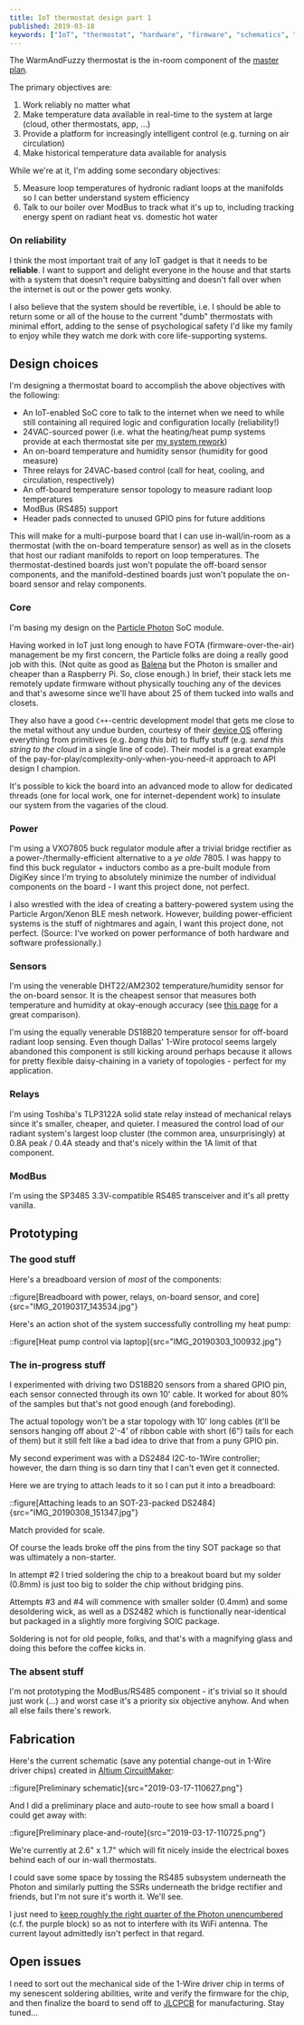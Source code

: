 ```yaml
---
title: IoT thermostat design part 1
published: 2019-03-18
keywords: ["IoT", "thermostat", "hardware", "firmware", "schematics", "PCB"]
---
```


The WarmAndFuzzy thermostat is the in-room component of the [master plan](/posts/warm-and-fuzzy/intro/).

The primary objectives are:

1. Work reliably no matter what
2. Make temperature data available in real-time to the system at large (cloud, other thermostats, app, ...)
3. Provide a platform for increasingly intelligent control (e.g. turning on air circulation)
4. Make historical temperature data available for analysis

While we're at it, I'm adding some secondary objectives:

5. Measure loop temperatures of hydronic radiant loops at the manifolds so I can better understand system efficiency
6. Talk to our boiler over ModBus to track what it's up to, including tracking energy spent on radiant heat vs. domestic hot water

### On reliability

I think the most important trait of any IoT gadget is that it needs to be **reliable**.
I want to support and delight everyone in the house and
that starts with a system that doesn't require babysitting and doesn't fall over when the internet is out or the power gets wonky.

I also believe that the system should be revertible, i.e. I should be able to return some or all of the house
to the current "dumb" thermostats with minimal effort,
adding to the sense of psychological safety I'd like my family to enjoy while they watch me dork with core life-supporting systems.

## Design choices

I'm designing a thermostat board to accomplish the above objectives with the following:

- An IoT-enabled SoC core to talk to the internet when we need to while still containing all required logic and configuration locally (reliability!)
- 24VAC-sourced power (i.e. what the heating/heat pump systems provide at each thermostat site per [my system rework](/posts/crafting/radiant-rework/))
- An on-board temperature and humidity sensor (humidity for good measure)
- Three relays for 24VAC-based control (call for heat, cooling, and circulation, respectively)
- An off-board temperature sensor topology to measure radiant loop temperatures
- ModBus (RS485) support
- Header pads connected to unused GPIO pins for future additions

This will make for a multi-purpose board that I can use in-wall/in-room as a thermostat (with the on-board temperature sensor)
as well as in the closets that host our radiant manifolds to report on loop temperatures.
The thermostat-destined boards just won't populate the off-board sensor components,
and the manifold-destined boards just won't populate the on-board sensor and relay components.

### Core

I'm basing my design on the [Particle Photon](https://www.particle.io/wifi/) SoC module.

Having worked in IoT just long enough to have FOTA (firmware-over-the-air) management be my first concern,
the Particle folks are doing a really good job with this.
(Not quite as good as [Balena](https://www.balena.io/) but the Photon is smaller and cheaper than a Raspberry Pi. So, close enough.)
In brief, their stack lets me remotely update firmware without physically touching any of the devices
and that's awesome since we'll have about 25 of them tucked into walls and closets.

They also have a good `C++`-centric development model that gets me close to the metal without any undue burden,
courtesy of their [device OS](https://www.particle.io/device-os/) offering everything from primitives (e.g. _bang this bit_)
to fluffy stuff (e.g. _send this string to the cloud_ in a single line of code).
Their model is a great example of the pay-for-play/complexity-only-when-you-need-it approach to API design I champion.

It's possible to kick the board into an advanced mode to allow for dedicated threads (one for local work, one for internet-dependent work)
to insulate our system from the vagaries of the cloud.

### Power

I'm using a VXO7805 buck regulator module after a trivial bridge rectifier as a power-/thermally-efficient alternative to a _ye olde_ 7805.
I was happy to find this buck regulator + inductors combo as a pre-built module from DigiKey
since I'm trying to absolutely minimize the number of individual components on the board - I want this project done, not perfect.

I also wrestled with the idea of creating a battery-powered system using the Particle Argon/Xenon BLE mesh network.
However, building power-efficient systems is the stuff of nightmares and again, I want this project done, not perfect.
(Source: I've worked on power performance of both hardware and software professionally.)

### Sensors

I'm using the venerable DHT22/AM2302 temperature/humidity sensor for the on-board sensor.
It is the cheapest sensor that measures both temperature and humidity at okay-enough accuracy
(see [this page](https://www.kandrsmith.org/RJS/Misc/Hygrometers/calib_many.html) for a great comparison).

I'm using the equally venerable DS18B20 temperature sensor for off-board radiant loop sensing.
Even though Dallas' 1-Wire protocol seems largely abandoned this component is still kicking around
perhaps because it allows for pretty flexible daisy-chaining in a variety of topologies -
perfect for my application.

### Relays

I'm using Toshiba's TLP3122A solid state relay instead of mechanical relays since it's smaller, cheaper, and quieter.
I measured the control load of our radiant system's largest loop cluster (the common area, unsurprisingly) at 0.8A peak / 0.4A steady
and that's nicely within the 1A limit of that component.

### ModBus

I'm using the SP3485 3.3V-compatible RS485 transceiver and it's all pretty vanilla.

## Prototyping

### The good stuff

Here's a breadboard version of _most_ of the components:

::figure[Breadboard with power, relays, on-board sensor, and core]{src="IMG_20190317_143534.jpg"}

Here's an action shot of the system successfully controlling my heat pump:

::figure[Heat pump control via laptop]{src="IMG_20190303_100932.jpg"}

### The in-progress stuff

I experimented with driving two DS18B20 sensors from a shared GPIO pin, each sensor connected through its own 10' cable.
It worked for about 80% of the samples but that's not good enough (and foreboding).

The actual topology won't be a star topology with 10' long cables
(it'll be sensors hanging off about 2'-4' of ribbon cable with short (6") tails for each of them)
but it still felt like a bad idea to drive that from a puny GPIO pin.

My second experiment was with a DS2484 I2C-to-1Wire controller;
however, the darn thing is so darn tiny that I can't even get it connected.

Here we are trying to attach leads to it so I can put it into a breadboard:

::figure[Attaching leads to an SOT-23-packed DS2484]{src="IMG_20190308_151347.jpg"}

Match provided for scale.

Of course the leads broke off the pins from the tiny SOT package so that was ultimately a non-starter.

In attempt #2 I tried soldering the chip to a breakout board but my solder (0.8mm) is just too big to solder the chip without bridging pins.

Attempts #3 and #4 will commence with smaller solder (0.4mm) and some desoldering wick,
as well as a DS2482 which is functionally near-identical but packaged in a slightly more forgiving SOIC package.

Soldering is not for old people, folks, and that's with a magnifying glass and doing this before the coffee kicks in.

### The absent stuff

I'm not prototyping the ModBus/RS485 component - it's trivial so it should just work (...) and worst case it's a priority six objective anyhow.
And when all else fails there's rework.

## Fabrication

Here's the current schematic (save any potential change-out in 1-Wire driver chips) created in [Altium CircuitMaker](https://circuitmaker.com):

::figure[Preliminary schematic]{src="2019-03-17-110627.png"}

And I did a preliminary place and auto-route to see how small a board I could get away with:

::figure[Preliminary place-and-route]{src="2019-03-17-110725.png"}

We're currently at 2.6" x 1.7" which will fit nicely inside the electrical boxes behind each of our in-wall thermostats.

I could save some space by tossing the RS485 subsystem underneath the Photon
and similarly putting the SSRs underneath the bridge rectifier and friends, but I'm not sure it's worth it. We'll see.

I just need to [keep roughly the right quarter of the Photon unencumbered](https://docs.particle.io/datasheets/wi-fi/photon-datasheet/#mechanical-specifications)
(c.f. the purple block) so as not to interfere with its WiFi antenna. The current layout admittedly isn't perfect in that regard.

## Open issues

I need to sort out the mechanical side of the 1-Wire driver chip in terms of my senescent soldering abilities,
write and verify the firmware for the chip, and then finalize the board to send off to [JLCPCB](https://www.jlcpcb.com) for manufacturing.
Stay tuned...
